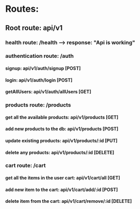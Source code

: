 # Routes:

## Root route: api/v1

### health route: /health --> response: "Api is working"
### authentication route: /auth
  #### signup: api/v1/auth/signup [POST]
  #### login: api/v1/auth/login [POST]
  #### getAllUsers: api/v1/auth/allUsers [GET]
### products route: /products
  #### get all the available products: api/v1/products [GET]
  #### add new products to the db: api/v1/products [POST]
  #### update existing products: api/v1/products/:id [PUT]
  #### delete any products: api/v1/products/:id [DELETE]
### cart route: /cart
  #### get all the items in the user cart: api/v1/cart/all [GET]
  #### add new item to the cart: api/v1/cart/add/:id [POST]
  #### delete item from the cart: api/v1/cart/remove/:id [DELETE]
